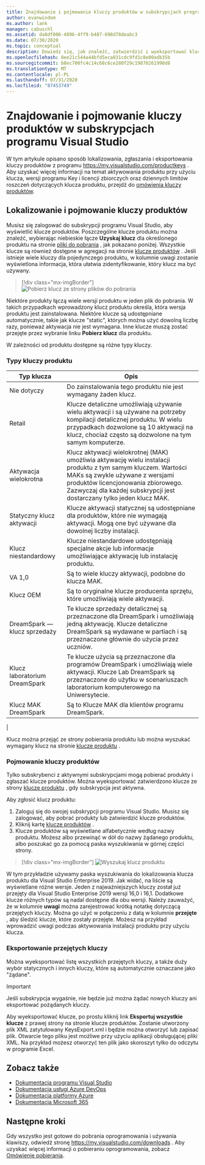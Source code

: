```yaml
---
title: Znajdowanie i pojmowanie kluczy produktów w subskrypcjach programu Visual Studio | Microsoft Docs
author: evanwindom
ms.author: lank
manager: cabuschl
ms.assetid: da8df006-4896-4ff9-b487-698d78deabc3
ms.date: 07/30/2020
ms.topic: conceptual
description: Dowiedz się, jak znaleźć, zatwierdzić i wyeksportować klucze produktów w subskrypcjach programu Visual Studio
ms.openlocfilehash: 8ee21c544a44bfd5eca831cdc9fd1c8e00adb35b
ms.sourcegitcommit: b8ec700fc4c14c68c6ce280f29c19870261990d8
ms.translationtype: MT
ms.contentlocale: pl-PL
ms.lasthandoff: 07/31/2020
ms.locfileid: "87453749"
---
```

# <a name="finding-and-claiming-product-keys-in-visual-studio-subscriptions"></a>Znajdowanie i pojmowanie kluczy produktów w subskrypcjach programu Visual Studio
W tym artykule opisano sposób lokalizowania, zgłaszania i eksportowania kluczy produktów z programu https://my.visualstudio.com/productkeys .  Aby uzyskać więcej informacji na temat aktywowania produktu przy użyciu klucza, wersji programu Key i licencji zbiorczych oraz dziennych limitów roszczeń dotyczących klucza produktu, przejdź do [omówienia kluczy produktów](product-keys.md).

## <a name="locating-and-claiming-product-keys"></a>Lokalizowanie i pojmowanie kluczy produktów
Musisz się zalogować do subskrypcji programu Visual Studio, aby wyświetlić klucze produktów. Poszczególne klucze produktu można znaleźć, wybierając niebieskie łącze **Uzyskaj klucz** dla określonego produktu na stronie [pliki do pobrania](https://my.visualstudio.com/downloads) , jak pokazano poniżej.  Wszystkie klucze są również dostępne w agregacji na stronie [klucze produktów](https://my.visualstudio.com/productkeys?wt.mc_id=o~msft~docs) . Jeśli istnieje wiele kluczy dla pojedynczego produktu, w kolumnie uwagi zostanie wyświetlona informacja, która ułatwia zidentyfikowanie, który klucz ma być używany.
> [!div class="mx-imgBorder"]
> ![Pobierz klucz ze strony plików do pobrania](_img/product-keys/download-get-key.png "Na stronie informacje kliknij pozycję Pobierz klucz, aby pobrać klucz dla tego produktu.")

Niektóre produkty łączą wiele wersji produktu w jeden plik do pobrania. W takich przypadkach wprowadzony klucz produktu określa, która wersja produktu jest zainstalowana.
Niektóre klucze są udostępniane automatycznie, takie jak klucze "static", których można użyć dowolną liczbę razy, ponieważ aktywacja nie jest wymagana. Inne klucze muszą zostać przejęte przez wybranie linku **Pobierz klucz** dla produktu.

W zależności od produktu dostępne są różne typy kluczy.

### <a name="product-key-types"></a>Typy kluczy produktu

|    Typ klucza           |    Opis                                                                                                                                                                                                           |
|-------------------------------|------------------------------------------------------------------------------------------------------------------------------------------------------------------------------------------------------------------------------------------------------------|
|    Nie dotyczy                    |    Do zainstalowania tego produktu nie jest wymagany żaden klucz.                                                       |
|    Retail                     |    Klucze detaliczne umożliwiają używanie wielu aktywacji i są używane na potrzeby kompilacji detalicznej produktu. W wielu przypadkach dozwolone są 10 aktywacji na klucz, chociaż często są dozwolone na tym samym komputerze.                                                       |
|    Aktywacja wielokrotna        |    Klucz aktywacji wielokrotnej (MAK) umożliwia aktywację wielu instalacji produktu z tym samym kluczem. Wartości MAKs są zwykle używane z wersjami produktów licencjonowania zbiorowego. Zazwyczaj dla każdej subskrypcji jest dostarczany tylko jeden klucz MAK.    |
|    Statyczny klucz aktywacji    |    Klucze aktywacji statycznej są udostępniane dla produktów, które nie wymagają aktywacji. Mogą one być używane dla dowolnej liczby instalacji.                                                                                                                  |
|    Klucz niestandardowy                 |    Klucze niestandardowe udostępniają specjalne akcje lub informacje umożliwiające aktywację lub instalację produktu.                                                                                                                                                                |
|    VA 1,0                     |    Są to wiele kluczy aktywacji, podobne do klucza MAK.                                                                                                                                                                                                 |
|    Klucz OEM                    |    Są to oryginalne klucze producenta sprzętu, które umożliwiają wiele aktywacji.                                                                                                                                                                       |
|    DreamSpark — klucz sprzedaży    |    Te klucze sprzedaży detalicznej są przeznaczone dla DreamSpark i umożliwiają jedną aktywację. Klucze detaliczne DreamSpark są wydawane w partiach i są przeznaczone głównie do użycia przez uczniów.                                                                                     |
|    Klucz laboratorium DreamSpark         |    Te klucze użycia są przeznaczone dla programów DreamSpark i umożliwiają wiele aktywacji. Klucze Lab DreamSpark są przeznaczone do użytku w scenariuszach laboratorium komputerowego na Uniwersytecie.                                                                                       |
|    Klucz MAK DreamSpark         |    Są to Klucze MAK dla klientów programu DreamSpark.                                                                                                                                                                                                  |
|

Klucz można przejąć ze strony pobierania produktu lub można wyszukać wymagany klucz na stronie [klucze produktu](https://my.visualstudio.com/productkeys) .

### <a name="claiming-product-keys"></a>Pojmowanie kluczy produktów
Tylko subskrybenci z aktywnymi subskrypcjami mogą pobierać produkty i zgłaszać klucze produktów.  Można wyeksportować zatwierdzono klucze ze strony [klucze produktu](https://my.visualstudio.com/productkeys) , gdy subskrypcja jest aktywna.

Aby zgłosić klucz produktu:
1. Zaloguj się do swojej subskrypcji programu Visual Studio.  Musisz się zalogować, aby pobrać produkty lub zatwierdzić klucze produktów.
2. Kliknij kartę [klucze produktów](https://my.visualstudio.com/productkeys?wt.mc_id=o~msft~docs) .
3. Klucze produktów są wyświetlane alfabetycznie według nazwy produktu.  Możesz albo przewinąć w dół do nazwy żądanego produktu, albo poszukać go za pomocą paska wyszukiwania w górnej części strony.
> [!div class="mx-imgBorder"]
> ![Wyszukaj klucz produktu](_img/product-keys/search-keys.png "Przewiń do żądanego produktu lub użyj pola wyszukiwania, aby szybko zlokalizować każdy produkt.")
   
W tym przykładzie używamy paska wyszukiwania do lokalizowania klucza produktu dla Visual Studio Enterprise 2019.
Jak widać, na liście są wyświetlane różne wersje.  Jeden z najważniejszych kluczy został już przejęty dla Visual Studio Enterprise 2019 wersji 16,0 i 16,1.  Dodatkowe klucze różnych typów są nadal dostępne dla obu wersji. Należy zauważyć, że w kolumnie **uwagi** można zarejestrować krótką notatkę dotyczącą przejętych kluczy.  Można go użyć w połączeniu z datą w kolumnie **przejęte** , aby śledzić klucze, które zostały przejęte.  Możesz na przykład wprowadzić uwagi podczas aktywowania instalacji produktu przy użyciu klucza.

### <a name="exporting-your-claimed-keys"></a>Eksportowanie przejętych kluczy
Można wyeksportować listę wszystkich przejętych kluczy, a także duży wybór statycznych i innych kluczy, które są automatycznie oznaczane jako "żądane".

> [!IMPORTANT]
> Jeśli subskrypcja wygaśnie, nie będzie już można żądać nowych kluczy ani eksportować pożądanych kluczy.

Aby wyeksportować klucze, po prostu kliknij link **Eksportuj wszystkie klucze** z prawej strony na stronie klucze produktów.  Zostanie utworzony plik XML zatytułowany KeysExport.xml i będzie można otworzyć lub zapisać plik.  Otwarcie tego pliku jest możliwe przy użyciu aplikacji obsługującej pliki XML.  Na przykład możesz otworzyć ten plik jako skoroszyt tylko do odczytu w programie Excel.

## <a name="see-also"></a>Zobacz także
- [Dokumentacja programu Visual Studio](https://docs.microsoft.com/visualstudio/)
- [Dokumentacja usługi Azure DevOps](https://docs.microsoft.com/azure/devops/)
- [Dokumentacja platformy Azure](https://docs.microsoft.com/azure/)
- [Dokumentacja Microsoft 365](https://docs.microsoft.com/microsoft-365/)

## <a name="next-steps"></a>Następne kroki
Gdy wszystko jest gotowe do pobrania oprogramowania i używania klawiszy, odwiedź stronę https://my.visualstudio.com/downloads .  Aby uzyskać więcej informacji o pobieraniu oprogramowania, zobacz [Omówienie pobierania](download-software.md).